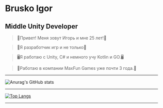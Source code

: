 # Brusko Igor
## Middle Unity Developer

>👻Привет! Меня зовут Игорь и мне 25 лет!👻

>🐉Я разработчик игр и не только🐉

>🖥Я работаю с Unity, C# и немного учу Kotlin и GO.🖥

>💼Работаю в компании MaxFun Games уже почти 3 года.💼

------

![Anurag's GitHub stats](https://github-readme-stats.vercel.app/api?username=TailsMiles54&show_icons=true&theme=tokyonight&rank_icon=github)

------

[![Top Langs](https://github-readme-stats.vercel.app/api/top-langs/?username=TailsMiles54)](https://github.com/anuraghazra/github-readme-stats&bg_color=a7ff84)

------
